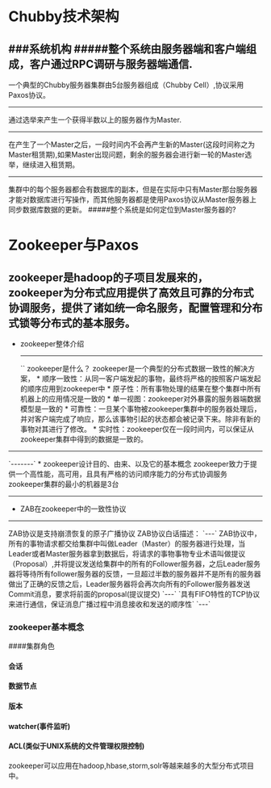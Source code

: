 # Chubby技术架构
###系统机构
#####整个系统由服务器端和客户端组成，客户通过RPC调研与服务器端通信.
---
一个典型的Chubby服务器集群由5台服务器组成（Chubby Cell）,协议采用Paxos协议。
***
通过选举来产生一个获得半数以上的服务器作为Master.
***
在产生了一个Master之后，一段时间内不会再产生新的Master(这段时间称之为Master租赁期),如果Master出现问题，剩余的服务器会进行新一轮的Master选举，继续进入租赁期。
***
集群中的每个服务器都会有数据库的副本，但是在实际中只有Master那台服务器才能对数据库进行写操作，而其他服务器都是使用Paxos协议从Master服务器上同步数据库数据的更新。
#####整个系统是如何定位到Master服务器的?




# Zookeeper与Paxos
zookeeper是hadoop的子项目发展来的，zookeeper为分布式应用提供了高效且可靠的分布式协调服务，提供了诸如统一命名服务，配置管理和分布式锁等分布式的基本服务。
---
* zookeeper整体介绍
  <hr>
  ``
  zookeeper是什么？
  zookeeper是一个典型的分布式数据一致性的解决方案，
  * 顺序一致性：从同一客户端发起的事物，最终将严格的按照客户端发起的顺序应用到zookeeper中
  * 原子性：所有事物处理的结果在整个集群中所有机器上的应用情况是一致的
  * 单一视图：zookeeper对外暴露的服务器端数据模型是一致的
  * 可靠性：一旦某个事物被zookeeper集群中的服务器处理后，并对客户端完成了响应，那么该事物引起的状态都会被记录下来。除非有新的事物对其进行了修改。
  * 实时性：zookeeper仅在一段时间内，可以保证从zookeeper集群中得到的数据是一致的。
<hr>
`-------`
* zookeeper设计目的、由来、以及它的基本概念
zookeeper致力于提供一个高性能，高可用，且具有严格的访问顺序能力的分布式协调服务
zookeeper集群的最小的机器是3台

<hr>
   
* ZAB在zookeeper中的一致性协议
<hr>
ZAB协议是支持崩溃恢复的原子广播协议
  ZAB协议白话描述：
  `---`
  ZAB协议中，所有的事物请求都交给集群中叫做Leader（Master）的服务器进行处理，当Leader或者Master服务器拿到数据后，将请求的事物事物专业术语叫做提议（Proposal）,并将提议发送给集群中的所有的Follower服务器，之后Leader服务器将等待所有follower服务器的反馈，一旦超过半数的服务器并不是所有的服务器做出了正确的反馈之后，Leader服务器将会再次向所有的Follower服务器发送Commit消息，要求将前面的proposal(提议提交)
  `---` 
`具有FIFO特性的TCP协议来进行通信，保证消息广播过程中消息接收和发送的顺序性`
`---`




### zookeeper基本概念
####集群角色
#### 会话
#### 数据节点
#### 版本
#### watcher(事件监听)
#### ACL(类似于UNIX系统的文件管理权限控制)
zookeeper可以应用在hadoop,hbase,storm,solr等越来越多的大型分布式项目中。
